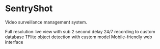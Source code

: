 # SentryShot

Video surveillance management system.

Full resolution live view with sub 2 second delay
24/7 recording to custom database
TFlite object detection with custom model
Mobile-friendly web interface